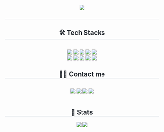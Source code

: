 <div align= "center">
    <img src="https://capsule-render.vercel.app/api?type=soft&color=e0edd4&height=120&text=jiwon's%20GitHub&animation=&fontColor=ffffff&fontSize=40" />
    </div>
    <div align= "center"> 
    <h2 style="border-bottom: 1px solid #d8dee4; color: #282d33;">  </h2>  
    <div style="font-weight: 700; font-size: 15px; text-align: center; color: #282d33;">  </div> 
    </div>
    <div align= "center">
  <h2 style="border-bottom: 1px solid #d8dee4; color: #282d33;"> 🛠️ Tech Stacks </h2> <br> 
  <div style="margin: 0 auto; text-align: center;" align="center"> 
    <img src="https://img.shields.io/badge/Java-007396?style=for-the-badge&logo=Java&logoColor=white">
    <img src="https://img.shields.io/badge/Javascript-F7DF1E?style=for-the-badge&logo=Javascript&logoColor=white">
    <img src="https://img.shields.io/badge/MySQL-4479A1?style=for-the-badge&logo=MySQL&logoColor=white">
    <img src="https://img.shields.io/badge/Node.js-339933?style=for-the-badge&logo=Node.js&logoColor=white">
    <img src="https://img.shields.io/badge/React-61DAFB?style=for-the-badge&logo=React&logoColor=white">
    <br/>
    <img src="https://img.shields.io/badge/SpringBoot-6DB33F?style=for-the-badge&logo=SpringBoot&logoColor=white">
    <img src="https://img.shields.io/badge/Python-3776AB?style=for-the-badge&logo=Python&logoColor=white">
    <img src="https://img.shields.io/badge/C-A8B9CC?style=for-the-badge&logo=C&logoColor=white">
    <img src="https://img.shields.io/badge/Docker-2496ED?style=for-the-badge&logo=Docker&logoColor=white">
    <img src="https://img.shields.io/badge/Github-181717?style=for-the-badge&logo=Github&logoColor=white">
    <br/>
  </div>
</div>

<div align="center">
  <h2 style="border-bottom: 1px solid #d8dee4; color: #282d33;"> 🧑‍💻 Contact me </h2> <br> 
  <div align="center"> 
    <a href="https://velog.io/@ohjw26/posts">
      <img src="https://img.shields.io/badge/Velog-20C997?style=for-the-badge&logo=Velog&logoColor=white">
    </a>
    <a href="https://blog.naver.com/ziony02">
      <img src="https://img.shields.io/badge/Naver-03C75A?style=for-the-badge&logo=Naver&logoColor=white">
    </a>
    <a href="https://ziony02.tistory.com">
      <img src="https://img.shields.io/badge/Tistory-000000?style=for-the-badge&logo=Tistory&logoColor=white">
    </a>
    <a href="https://www.notion.so/JIWON-OH-2048ebc5cd704a6d916b6eac9d6a02f6?source=copy_link">
      <img src="https://img.shields.io/badge/Notion-000000?style=for-the-badge&logo=Notion&logoColor=white">
    </a>
  </div>  
  <br>
</div>

<div align="center"> 
  <h2 style="border-bottom: 1px solid #d8dee4; color: #282d33;"> 🏅 Stats </h2> 
  <div align="center"> 
    <img src="https://github-readme-stats.vercel.app/api?username=ohjw26&show_icons=true&theme=vue" />
    <img src="https://github-readme-stats.vercel.app/api/top-langs/?username=ohjw26&layout=compact&theme=transparent" />
  </div> 
</div>


    

<!--
**ohjw26/ohjw26** is a ✨ _special_ ✨ repository because its `README.md` (this file) appears on your GitHub profile.

Here are some ideas to get you started:

- 🔭 I’m currently working on ...
- 🌱 I’m currently learning ...
- 👯 I’m looking to collaborate on ...
- 🤔 I’m looking for help with ...
- 💬 Ask me about ...
- 📫 How to reach me: ...
- 😄 Pronouns: ...
- ⚡ Fun fact: ...
-->
